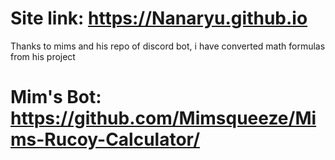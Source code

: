 # Site link: https://Nanaryu.github.io

Thanks to mims and his repo of discord bot, i have converted math formulas from his project
# Mim's Bot: https://github.com/Mimsqueeze/Mims-Rucoy-Calculator/
